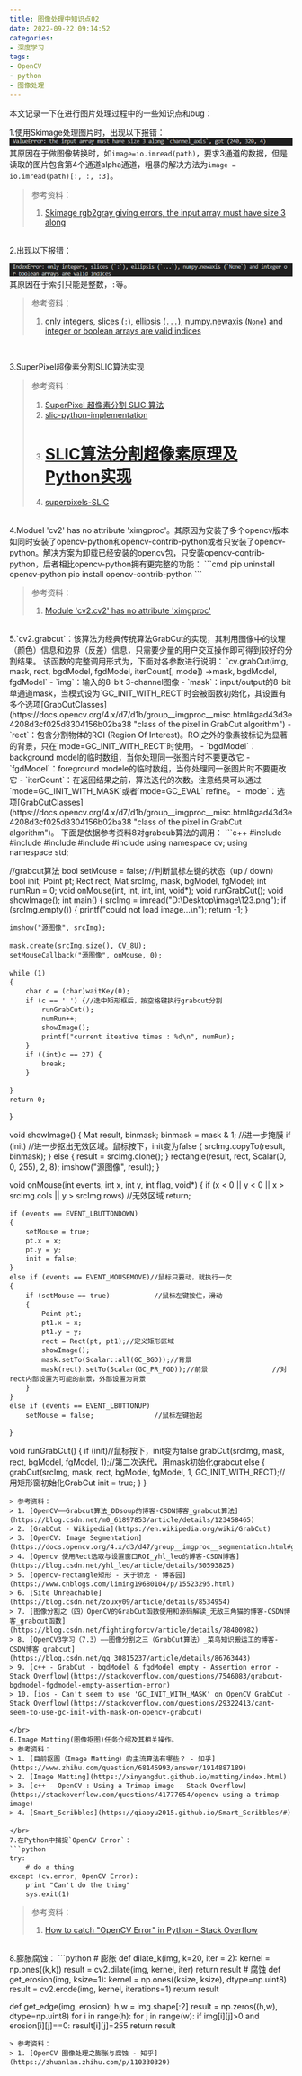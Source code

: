 ```yaml
---
title: 图像处理中知识点02
date: 2022-09-22 09:14:52
categories:
- 深度学习
tags:
- OpenCV
- python
- 图像处理
---
```


本文记录一下在进行图片处理过程中的一些知识点和bug：
<!--more-->

1.使用Skimage处理图片时，出现以下报错：
![](https://raw.githubusercontent.com/Tom89757/ImageHost/main/hexo/20220922091640.png)
其原因在于做图像转换时，如`image=io.imread(path)`，要求3通道的数据，但是读取的图片包含第4个通道alpha通道，粗暴的解决方法为`image = io.imread(path)[:, :, :3]`。
> 参考资料：
> 1. [Skimage rgb2gray giving errors, the input array must have size 3 along](https://stackoverflow.com/questions/70895576/skimage-rgb2gray-giving-errors-the-input-array-must-have-size-3-along)

</br>
2.出现以下报错：

![](https://raw.githubusercontent.com/Tom89757/ImageHost/main/hexo/20220922092150.png)
其原因在于索引只能是整数，`:`等。
> 参考资料：
> 1. [only integers, slices (`:`), ellipsis (`...`), numpy.newaxis (`None`) and integer or boolean arrays are valid indices](https://stackoverflow.com/questions/34952651/only-integers-slices-ellipsis-numpy-newaxis-none-and-intege)

</br>

3.SuperPixel超像素分割SLIC算法实现

> 参考资料：
> 1. [SuperPixel 超像素分割 SLIC 算法](https://www.zywvvd.com/notes/study/image-processing/super-pixel/super-pixel/#)
> 2. [slic-python-implementation](https://github.com/laixintao/slic-python-implementation)
> 3. # [SLIC算法分割超像素原理及Python实现](https://www.kawabangga.com/posts/1923 "Permalink to SLIC算法分割超像素原理及Python实现")
> 4. [superpixels-SLIC](https://github.com/jayrambhia/superpixels-SLIC)


</br>
4.Moduel 'cv2' has no attribute 'ximgproc'。其原因为安装了多个opencv版本如同时安装了opencv-python和opencv-contrib-python或者只安装了opencv-python。解决方案为卸载已经安装的opencv包，只安装opencv-contrib-python，后者相比opencv-python拥有更完整的功能：
```cmd
pip uninstall opencv-python
pip install opencv-contrib-python
```

> 参考资料：
> 1. [Module 'cv2.cv2' has no attribute 'ximgproc'](https://stackoverflow.com/questions/57427233/module-cv2-cv2-has-no-attribute-ximgproc)

</br>
5.`cv2.grabcut`：该算法为经典传统算法GrabCut的实现，其利用图像中的纹理（颜色）信息和边界（反差）信息，只需要少量的用户交互操作即可得到较好的分割结果。
该函数的完整调用形式为，下面对各参数进行说明：
`cv.grabCut(img, mask, rect, bgdModel, fgdModel, iterCount[, mode]) ->mask, bgdModel, fgdModel`
- `img`：输入的8-bit 3-channel图像
- `mask`：input/output的8-bit单通道mask，当模式设为`GC_INIT_WITH_RECT`时会被函数初始化，其设置有多个选项[GrabCutClasses](https://docs.opencv.org/4.x/d7/d1b/group__imgproc__misc.html#gad43d3e4208d3cf025d8304156b02ba38 "class of the pixel in GrabCut algorithm")
- `rect`：包含分割物体的ROI (Region Of Interest)。ROI之外的像素被标记为显著的背景，只在`mode=GC_INIT_WITH_RECT`时使用。
- `bgdModel`：background model的临时数组，当你处理同一张图片时不要更改它
- `fgdModel`：foreground modele的临时数组，当你处理同一张图片时不要更改它
- `iterCount`：在返回结果之前，算法迭代的次数。注意结果可以通过`mode=GC_INIT_WITH_MASK`或者`mode=GC_EVAL` refine。
- `mode`：选项[GrabCutClasses](https://docs.opencv.org/4.x/d7/d1b/group__imgproc__misc.html#gad43d3e4208d3cf025d8304156b02ba38 "class of the pixel in GrabCut algorithm")。
下面是依据参考资料8对grabcub算法的调用：
```c++
#include<opencv2\highgui\highgui.hpp>
#include<opencv2\imgproc\imgproc.hpp>
#include<iostream>
#include <opencv2\opencv.hpp>
#include <math.h>
using namespace cv;
using namespace std;

//grabcut算法
bool setMouse = false;    //判断鼠标左键的状态（up / down）
bool init;
Point pt;
Rect rect;
Mat srcImg, mask, bgModel, fgModel;
int numRun = 0;
void onMouse(int, int, int, int, void*);
void runGrabCut();
void showImage();
int main()
{
	srcImg = imread("D:\\Desktop\\image\\123.png");
	if (srcImg.empty())
	{
		printf("could not load image...\n");
		return -1;
	}

	imshow("源图像", srcImg);

	mask.create(srcImg.size(), CV_8U);
	setMouseCallback("源图像", onMouse, 0);

	while (1)
	{
		char c = (char)waitKey(0);
		if (c == ' ') {//选中矩形框后，按空格键执行grabcut分割
			runGrabCut();
			numRun++;
			showImage();
			printf("current iteative times : %d\n", numRun);
		}
		if ((int)c == 27) {
			break;
		}

	}
	return 0;
}

void showImage()
{
	Mat result, binmask;
	binmask = mask & 1;				//进一步掩膜
	if (init)						//进一步抠出无效区域。鼠标按下，init变为false
	{
		srcImg.copyTo(result, binmask);
	}
	else
	{
		result = srcImg.clone();
	}
	rectangle(result, rect, Scalar(0, 0, 255), 2, 8);
	imshow("源图像", result);
}

void onMouse(int events, int x, int y, int flag, void*)
{
	if (x < 0 || y < 0 || x > srcImg.cols || y > srcImg.rows)	//无效区域
		return;


	if (events == EVENT_LBUTTONDOWN)
	{
		setMouse = true;
		pt.x = x;
		pt.y = y;
		init = false;
	}
	else if (events == EVENT_MOUSEMOVE)//鼠标只要动，就执行一次
	{
		if (setMouse == true)			//鼠标左键按住，滑动
		{
			Point pt1;
			pt1.x = x;
			pt1.y = y;
			rect = Rect(pt, pt1);//定义矩形区域
			showImage();
			mask.setTo(Scalar::all(GC_BGD));//背景
			mask(rect).setTo(Scalar(GC_PR_FGD));//前景			    //对rect内部设置为可能的前景，外部设置为背景
		}
	}
	else if (events == EVENT_LBUTTONUP)
		setMouse = false;	        	//鼠标左键抬起
}

void runGrabCut()
{
	if (init)//鼠标按下，init变为false
		grabCut(srcImg, mask, rect, bgModel, fgModel, 1);//第二次迭代，用mask初始化grabcut
	else
	{
		grabCut(srcImg, mask, rect, bgModel, fgModel, 1, GC_INIT_WITH_RECT);//用矩形窗初始化GrabCut
		init = true;
	}
}
```
> 参考资料：
> 1. [OpenCV——Grabcut算法_DDsoup的博客-CSDN博客_grabcut算法](https://blog.csdn.net/m0_61897853/article/details/123458465)
> 2. [GrabCut - Wikipedia](https://en.wikipedia.org/wiki/GrabCut)
> 3. [OpenCV: Image Segmentation](https://docs.opencv.org/4.x/d3/d47/group__imgproc__segmentation.html#ga909c1dda50efcbeaa3ce126be862b37f)
> 4. [Opencv 使用Rect选取与设置窗口ROI_yhl_leo的博客-CSDN博客](https://blog.csdn.net/yhl_leo/article/details/50593825)
> 5. [opencv-rectangle矩形 - 天子骄龙 - 博客园](https://www.cnblogs.com/liming19680104/p/15523295.html)
> 6. [Site Unreachable](https://blog.csdn.net/zouxy09/article/details/8534954)
> 7. [图像分割之（四）OpenCV的GrabCut函数使用和源码解读_无敌三角猫的博客-CSDN博客_grabcut函数](https://blog.csdn.net/fightingforcv/article/details/78400982)
> 8. [OpenCV3学习（7.3）——图像分割之三（GrabCut算法）_菜鸟知识搬运工的博客-CSDN博客_grabcut](https://blog.csdn.net/qq_30815237/article/details/86763443)
> 9. [c++ - GrabCut - bgdModel & fgdModel empty - Assertion error - Stack Overflow](https://stackoverflow.com/questions/7546083/grabcut-bgdmodel-fgdmodel-empty-assertion-error)
> 10. [ios - Can't seem to use 'GC_INIT_WITH_MASK' on OpenCV GrabCut - Stack Overflow](https://stackoverflow.com/questions/29322413/cant-seem-to-use-gc-init-with-mask-on-opencv-grabcut)

</br>
6.Image Matting(图像抠图)任务介绍及其相关操作。
> 参考资料：
> 1. [目前抠图（Image Matting）的主流算法有哪些？ - 知乎](https://www.zhihu.com/question/68146993/answer/1914887189)
> 2. [Image Matting](https://xinyangdut.github.io/matting/index.html)
> 3. [c++ - OpenCV : Using a Trimap image - Stack Overflow](https://stackoverflow.com/questions/41777654/opencv-using-a-trimap-image)
> 4. [Smart_Scribbles](https://qiaoyu2015.github.io/Smart_Scribbles/#)

</br>
7.在Python中捕捉`OpenCV Error`：
```python
try:
    # do a thing
except (cv.error, OpenCV Error):
    print "Can't do the thing"
    sys.exit(1)
```
> 参考资料：
> 1. [How to catch "OpenCV Error" in Python - Stack Overflow](https://stackoverflow.com/questions/8873657/how-to-catch-opencv-error-in-python)

</br>
8.膨胀腐蚀：
```python
# 膨胀
def dilate_k(img, k=20, iter = 2):
    kernel = np.ones((k,k))
    result = cv2.dilate(img, kernel, iter)
    return result
# 腐蚀
def get_erosion(img, ksize=1):
    kernel = np.ones((ksize, ksize), dtype=np.uint8)
    result = cv2.erode(img, kernel, iterations=1)
    return result

def get_edge(img, erosion):
    h,w = img.shape[:2]
    result = np.zeros((h,w), dtype=np.uint8)
    for i in range(h):
        for j in range(w):
            if img[i][j]>0 and erosion[i][j]==0:
                result[i][j]=255
    return result
```
> 参考资料：
> 1. [OpenCV 图像处理之膨胀与腐蚀 - 知乎](https://zhuanlan.zhihu.com/p/110330329)